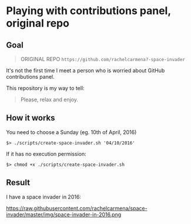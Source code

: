 # Playing with contributions panel, original repo
## Goal


> ORIGINAL REPO `https://github.com/rachelcarmena?-space-invader`


It's not the first time I meet a person who is worried about GitHub contributions panel.

This repository is my way to tell:

> Please, relax and enjoy.

## How it works

You need to choose a Sunday (eg. 10th of April, 2016)

```
$> ./scripts/create-space-invader.sh '04/10/2016'
```

If it has no execution permission:

```
$> chmod +x ./scripts/create-space-invader.sh
``` 

## Result

I have a space invader in 2016:

https://raw.githubusercontent.com/rachelcarmena/space-invader/master/img/space-invader-in-2016.png
